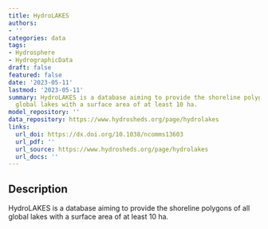 ```yaml
---
title: HydroLAKES
authors:
- ''
categories: data
tags:
- Hydrosphere
- HydrographicData
draft: false
featured: false
date: '2023-05-11'
lastmod: '2023-05-11'
summary: HydroLAKES is a database aiming to provide the shoreline polygons of all
  global lakes with a surface area of at least 10 ha.
model_repository: ''
data_repository: https://www.hydrosheds.org/page/hydrolakes
links:
  url_doi: https://dx.doi.org/10.1038/ncomms13603
  url_pdf: ''
  url_source: https://www.hydrosheds.org/page/hydrolakes
  url_docs: ''
---
```


## Description

HydroLAKES is a database aiming to provide the shoreline polygons of all global lakes with a surface area of at least 10 ha.

